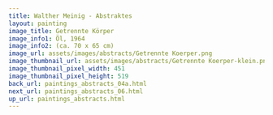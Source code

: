 ```yaml
---
title: Walther Meinig - Abstraktes
layout: painting
image_title: Getrennte Körper
image_info1: Öl, 1964
image_info2: (ca. 70 x 65 cm)
image_url: assets/images/abstracts/Getrennte Koerper.png
image_thumbnail_url: assets/images/abstracts/Getrennte Koerper-klein.png
image_thumbnail_pixel_width: 451
image_thumbnail_pixel_height: 519
back_url: paintings_abstracts_04a.html
next_url: paintings_abstracts_06.html
up_url: paintings_abstracts.html
---
```

